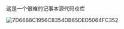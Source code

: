 这是一个很难的记事本源代码仓库

![7D6688C1956C8354DB65DED5064FC352](https://github.com/user-attachments/assets/171d72f7-3946-4e0d-87a0-5475287dc43a)
